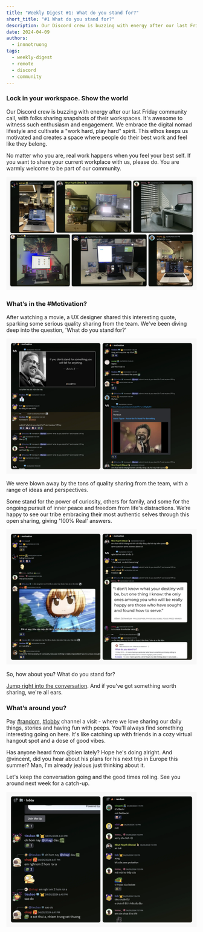 ```yaml
---
title: "Weekly Digest #1: What do you stand for?"
short_title: "#1 What do you stand for?"
description: Our Discord crew is buzzing with energy after our last Friday community call, with folks sharing snapshots of their workspaces, Anna shared the movie quote and catch-up with peeps at lobby, random channels.
date: 2024-04-09
authors:
  - innnotruong
tags:
  - weekly-digest
  - remote
  - discord
  - community
---
```


### Lock in your workspace. Show the world

Our Discord crew is buzzing with energy after our last Friday community call, with folks sharing snapshots of their workspaces. It's awesome to witness such enthusiasm and engagement. We embrace the digital nomad lifestyle and cultivate a "work hard, play hard" spirit. This ethos keeps us motivated and creates a space where people do their best work and feel like they belong.

No matter who you are, real work happens when you feel your best self. If you want to share your current workplace with us, please do. You are warmly welcome to be part of our community.

![workspace](assets/1-what-do-you-stand-for_2024-weekly-digest-april-8_2024-weekly-digest-april_2024-first-digest-workspace.webp)

### What’s in the #Motivation?

After watching a movie, a UX designer shared this interesting quote, sparking some serious quality sharing from the team. We've been diving deep into the question, 'What do you stand for?'

![motivation](assets/1-what-do-you-stand-for_2024-weekly-digest-april-8_2024-weekly-digest-april_2024-first-digest-motivation.webp)

We were blown away by the tons of quality sharing from the team, with a range of ideas and perspectives.

Some stand for the power of curiosity, others for family, and some for the ongoing pursuit of inner peace and freedom from life's distractions. We’re happy to see our tribe embracing their most authentic selves through this open sharing, giving '100% Real' answers.

![motivation](assets/1-what-do-you-stand-for_2024-weekly-digest-april-8_2024-weekly-digest-april_2024-digest-motivation.webp)

So, how about you? What do you stand for?

[Jump right into the conversation](https://discord.com/channels/462663954813157376/1214231226282418228/1224942206280929310). And if you've got something worth sharing, we're all ears.

### What’s around you?

Pay [#random](https://discord.com/channels/462663954813157376/788084358991970337/1225783749988319252), [#lobby](https://discord.com/channels/462663954813157376/907727610417655898/1225767773708222566) channel a visit - where we love sharing our daily things, stories and having fun with peeps. You'll always find something interesting going on here. It's like catching up with friends in a cozy virtual hangout spot and a dose of good vibes.

Has anyone heard from @bien lately? Hope he's doing alright. And @vincent, did you hear about his plans for his next trip in Europe this summer? Man, I'm already jealous just thinking about it.

Let's keep the conversation going and the good times rolling. See you around next week for a catch-up.

![random](assets/1-what-do-you-stand-for_2024-weekly-digest-april-8_2024-weekly-digest-april_2024-first-digest-random.webp)
